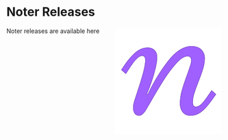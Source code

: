 # Noter Releases

Noter releases are available here <img src='./icon_250.png' style='float: right;' />
